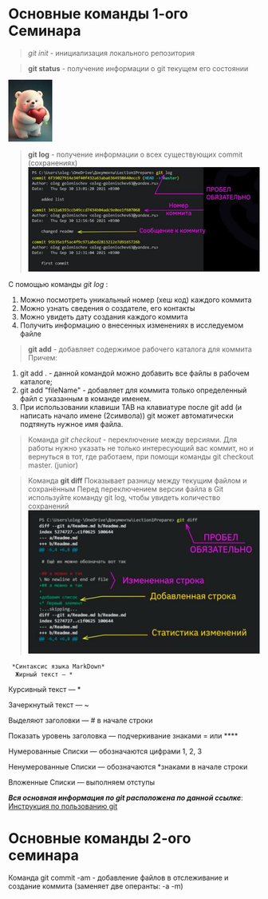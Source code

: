 # Основные команды 1-ого Семинара
>*git init* - инициализация локального репозитория

> **git status** - получение информации о git текущем его состоянии

![Иллюстрация к проекту](pic.jpg)
> __git log__ - получение информации о всех существующих commit (сохранениях)
![Иллюстрация GitLog](gitlog.jpg)

С помощью команды *git log* :
1. Можно посмотреть уникальный номер (хеш код) каждого коммита
2. Можно узнать сведения о создателе, его контакты
3. Можно увидеть дату создания каждого коммита
4. Получить информацию о внесенных изменениях в исследуемом файле
> **__git add__** - добавляет содержимое рабочего каталога для коммита
Причем:
1. git add . - данной командой можно добавить все файлы в рабочем каталоге;
2. git add "fileName" - добавляет для коммита только определенный файл с указанным в команде именем.
3. При использовании клавиши TAB на клавиатуре после git add (и написать начало имене (2символа)) git может автоматически подтянуть нужное имя файла.
 > Команда *git checkout* - переключение между версиями.
Для работы нужно указать не только интересующий вас коммит, но и вернуться 
в тот, где работаем, при помощи команды 
git checkout master. (junior)

> Команда __git diff__
Показывает разницу между текущим файлом и сохранённым
Перед переключением версии файла в Git используйте команду git log, чтобы увидеть
количество сохранений
![Иллюстрация git diff](gitdiff.JPG)

     *Синтаксис языка MarkDown*
      Жирный текст — *
 Курсивный текст — *

 Зачеркнутый текст — ~
 
 Выделяют заголовки — # в начале строки

Показать уровень заголовка —
подчеркивание знаками = или ****

Нумерованные Списки — обозначаются цифрами 1, 2, 3
 
 Ненумерованные Списки — обозначаются *знаками в начале строки
 
 Вложенные Списки — выполняем отступы
  
  __*Вся основная информация по git расположена по данной ссылке*__:
[Инструкция по пользованию git](https://habr.com/ru/articles/541258/)

# Основные команды 2-ого семинара

Команда git commit -am - добавление файлов в отслеживание и создание коммита (заменяет две операнты: -a -m)

